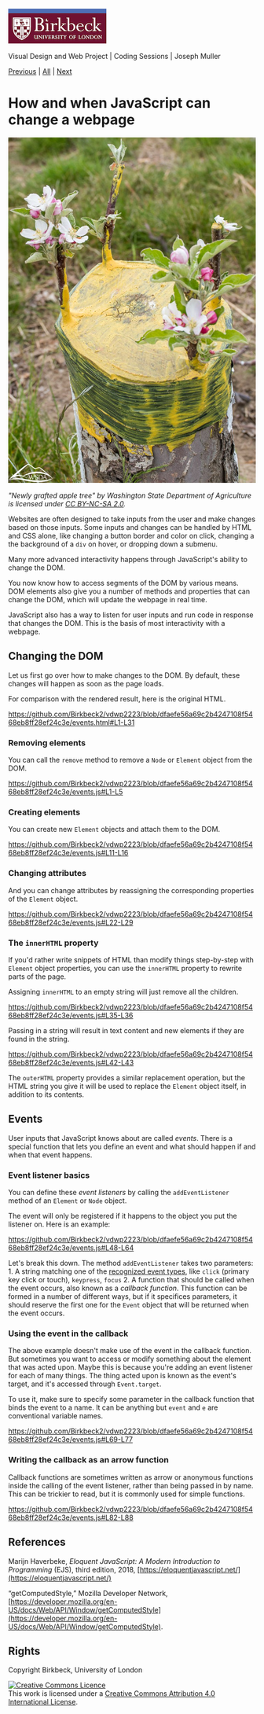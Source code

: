 ![Birkbeck, University of London](images/birkbeck-logo.jpg)

Visual Design and Web Project | Coding Sessions | Joseph Muller

[Previous](dom.md) | [All](README.md) | [Next]()
# How and when JavaScript can change a webpage

![Small shoots of flowers and leaves emerge from the stump of a tree](images/grafted-apple-tree.jpg)

*"Newly grafted apple tree" by Washington State Department of Agriculture is licensed under [CC BY-NC-SA 2.0](https://creativecommons.org/licenses/by-nc-sa/2.0/?ref=openverse).*

Websites are often designed to take inputs from the user and make changes based on those inputs. Some inputs and changes can be handled by HTML and CSS alone, like changing a button border and color on click, changing a the background of a `div` on hover, or dropping down a submenu.

Many more advanced interactivity happens through JavaScript's ability to change the DOM. 

You now know how to access segments of the DOM by various means. DOM elements also give you a number of methods and properties that can change the DOM, which will update the webpage in real time.

JavaScript also has a way to listen for user inputs and run code in response that changes the DOM. This is the basis of most interactivity with a webpage.

## Changing the DOM

Let us first go over how to make changes to the DOM. By default, these changes will happen as soon as the page loads.

For comparison with the rendered result, here is the original HTML.


https://github.com/Birkbeck2/vdwp2223/blob/dfaefe56a69c2b4247108f5468eb8ff28ef24c3e/events.html#L1-L31

### Removing elements

You can call the `remove` method to remove a `Node` or `Element` object from the DOM.

https://github.com/Birkbeck2/vdwp2223/blob/dfaefe56a69c2b4247108f5468eb8ff28ef24c3e/events.js#L1-L5

### Creating elements

You can create new `Element` objects and attach them to the DOM.

https://github.com/Birkbeck2/vdwp2223/blob/dfaefe56a69c2b4247108f5468eb8ff28ef24c3e/events.js#L11-L16

### Changing attributes

And you can change attributes by reassigning the corresponding properties of the `Element` object.

https://github.com/Birkbeck2/vdwp2223/blob/dfaefe56a69c2b4247108f5468eb8ff28ef24c3e/events.js#L22-L29

### The `innerHTML` property

If you'd rather write snippets of HTML than modify things step-by-step with `Element` object properties, you can use the `innerHTML` property to rewrite parts of the page.

Assigning `innerHTML` to an empty string will just remove all the children.

https://github.com/Birkbeck2/vdwp2223/blob/dfaefe56a69c2b4247108f5468eb8ff28ef24c3e/events.js#L35-L36

Passing in a string will result in text content and new elements if they are found in the string.

https://github.com/Birkbeck2/vdwp2223/blob/dfaefe56a69c2b4247108f5468eb8ff28ef24c3e/events.js#L42-L43

The `outerHTML` property provides a similar replacement operation, but the HTML string you give it will be used to replace the `Element` object itself, in addition to its contents.

## Events

User inputs that JavaScript knows about are called *events*. There is a special function that lets you define an event and what should happen if and when that event happens.

### Event listener basics

You can define these *event listeners* by calling the `addEventListener` method of an `Element` or `Node` object.

The event will only be registered if it happens to the object you put the listener on. Here is an example:

https://github.com/Birkbeck2/vdwp2223/blob/dfaefe56a69c2b4247108f5468eb8ff28ef24c3e/events.js#L48-L64

Let's break this down. The method `addEventListener` takes two parameters:
    1. A string matching one of the [recognized event types](https://developer.mozilla.org/en-US/docs/Web/API/Element#events), like `click` (primary key click or touch), `keypress`, `focus`
    2. A function that should be called when the event occurs, also known as a *callback function*. This function can be formed in a number of different ways, but if it specifices parameters, it should reserve the first one for the `Event` object that will be returned when the event occurs.

### Using the event in the callback

The above example doesn't make use of the event in the callback function. But sometimes you want to access or modify something about the element that was acted upon. Maybe this is because you're adding an event listener for each of many things. The thing acted upon is known as the event's target, and it's accessed through `Event.target`.

To use it, make sure to specify some parameter in the callback function that binds the event to a name. It can be anything but `event` and `e` are conventional variable names.

https://github.com/Birkbeck2/vdwp2223/blob/dfaefe56a69c2b4247108f5468eb8ff28ef24c3e/events.js#L69-L77

### Writing the callback as an arrow function

Callback functions are sometimes written as arrow or anonymous functions inside the calling of the event listener, rather than being passed in by name. This can be trickier to read, but it is commonly used for simple functions.

https://github.com/Birkbeck2/vdwp2223/blob/dfaefe56a69c2b4247108f5468eb8ff28ef24c3e/events.js#L82-L88

## References
Marijn Haverbeke, *Eloquent JavaScript: A Modern Introduction to Programming* (EJS), third edition, 2018, [https://eloquentjavascript.net/](https://eloquentjavascript.net/)

“getComputedStyle,” Mozilla Developer Network, [https://developer.mozilla.org/en-US/docs/Web/API/Window/getComputedStyle](https://developer.mozilla.org/en-US/docs/Web/API/Window/getComputedStyle).

## Rights
Copyright Birkbeck, University of London

<a rel="license" href="http://creativecommons.org/licenses/by/4.0/"><img alt="Creative Commons Licence" src="https://i.creativecommons.org/l/by/4.0/88x31.png" /></a><br />This work is licensed under a <a rel="license" href="http://creativecommons.org/licenses/by/4.0/">Creative Commons Attribution 4.0 International License</a>.
